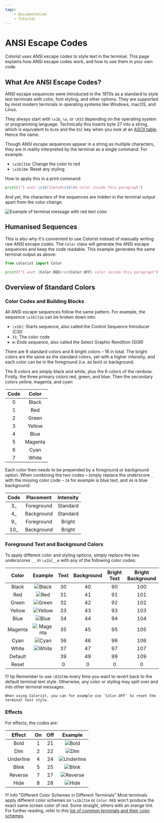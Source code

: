 ```yaml
---
tags:
    - Documentation
    - Tutorial
---
```


# ANSI Escape Codes
Colorist uses ANSI escape codes to style text in the terminal. This page explains how ANSI escape codes work, and how to use them in your own code.

## What Are ANSI Escape Codes?
ANSI escape sequences were introduced in the 1970s as a standard to style text terminals with color, font styling, and other options. They are supported by most modern terminals in operating systems like Windows, macOS, and Linux.

They always start with `\x1b`, `\e`, or `\033` depending on the operating system or programming language. Technically this inserts byte 27 into a string, which is equivalent to `0x1b` and the `ESC` key when you look at an [ASCII table](https://www.asciitable.com). Hence the name.

Though ANSI escape sequences appear in a string as multiple characters, they are in reality interpreted by the terminal as a single command. For example:

* `\x1b[31m`: Change the color to red
* `\x1b[0m`: Reset any styling

How to apply this in a print command:

```python
print(f"I want \x1b[31mred\x1b[0m color inside this paragraph")
```

And yet, the characters of the sequences are hidden in the terminal output apart from the color change:

![Example of terminal message with red text color](../assets/images/examples/color_custom_text_red.png)

## Humanised Sequences
This is also why it's convenient to use Colorist instead of manually writing raw ANSI escape codes. The `Color` class will generate the ANSI escape sequences and keep the code readable. This example generates the same terminal output as above:

```python
from colorist import Color

print(f"I want {Color.RED}red{Color.OFF} color inside this paragraph")
```

## Overview of Standard Colors
### Color Codes and Building Blocks
All ANSI escape sequences follow the same pattern. For example, the sequence `\x1b[31m` can be broken down into:

* `\x1b[`: Starts sequence, also called the Control Sequence Introducer (CSI)
* `31`: The color code
* `m`: Ends sequence, also called the Select Graphic Rendition (SGR)

There are 8 standard colors and 8 bright colors – 16 in total. The bright colors are the same as the standard colors, yet with a higher intensity, and each color can be in the foreground (i.e. as text) or background.

The 8 colors are simply black and white, plus the 6 colors of the rainbow. Firstly, the three primary colors red, green, and blue. Then the secondary colors yellow, magenta, and cyan:

| Code | Color   |
| :--: | :-----: |
| 0    | Black   |
| 1    | Red     |
| 2    | Green   |
| 3    | Yellow  |
| 4    | Blue    |
| 5    | Magenta |
| 6    | Cyan    |
| 7    | White   |

Each color then needs to be prepended by a foreground or background option. When combining the two codes – simply replace the underscore `_` with the missing color code – `34` for example is blue text, and `44` is blue background:

| Code | Placement  | Intensity |
| :--: | :--------: | :-------: |
| 3_   | Foreground | Standard  |
| 4_   | Background | Standard  |
| 9_   | Foreground | Bright    |
| 10_  | Background | Bright    |

### Foreground Text and Background Colors
To apply different color and styling options, simply replace the two underscores `__` in `\x1b[__m` with any of the following color codes:

| Color   | Example | Text | Background | Bright Text | Bright Background |
| :-----: | :-----: | :--: | :--------: | :---------: | :---------------: |
| Black   | ![Black](../assets/images/colors/black_16x16.png) | 30 | 40 | 90 | 100 |
| Red     | ![Red](../assets/images/colors/red_16x16.png) | 31 | 41 | 91 | 101 |
| Green   | ![Green](../assets/images/colors/green_16x16.png) | 32 | 42 | 92 | 102 |
| Yellow  | ![Yellow](../assets/images/colors/yellow_16x16.png) | 33 | 43 | 93 | 103 |
| Blue    | ![Blue](../assets/images/colors/blue_16x16.png) | 34 | 44 | 94 | 104 |
| Magenta | ![Magenta](../assets/images/colors/magenta_16x16.png) | 35 | 45 | 95 | 105 |
| Cyan    | ![Cyan](../assets/images/colors/cyan_16x16.png) | 36 | 46 | 96 | 106 |
| White   | ![White](../assets/images/colors/white_16x16.png) | 37 | 47 | 97 | 107 |
| Default | | 39 | 49 | 99 | 109 |
| Reset   | | 0 | 0 | 0 | 0 |

!!! tip
    Remember to use `\033[0m` every time you want to revert back to the default terminal text style. Otherwise, any color or styling may spill over and into other terminal messages.

    When using Colorist, you can for example use `Color.OFF` to reset the terminal text style.

### Effects
For effects, the codes are:

| Effect    | On  | Off | Example |
| :-------: | :-: | :-: | :-----: |
| Bold      | 1   | 21  | ![Bold](../assets/images/examples/effect_map/bold_full_text_140x16.png) |
| Dim       | 2   | 22  | ![Dim](../assets/images/examples/effect_map/dim_full_text_140x16.png) |
| Underline | 4   | 24  | ![Underline](../assets/images/examples/effect_map/underline_full_text_140x16.png) |
| Blink     | 5   | 25  | ![Blink](../assets/images/examples/effect_map/blink_full_text_140x16.gif) |
| Reverse   | 7   | 27  | ![Reverse](../assets/images/examples/effect_map/reverse_full_text_140x16.png) |
| Hide      | 8   | 28  | ![Hide](../assets/images/examples/effect_map/hide_full_text_140x16.png) |

!!! info "Different Color Schemes in Different Terminals"
    Most terminals apply different color schemes so `\x1b[31m` or `Color.RED` won't produce the exact same screen color of red. Some straight, others with an orange tint. For further reading, refer to this [list of common terminals and their color schemes](https://en.wikipedia.org/wiki/ANSI_escape_code#3-bit_and_4-bit).
